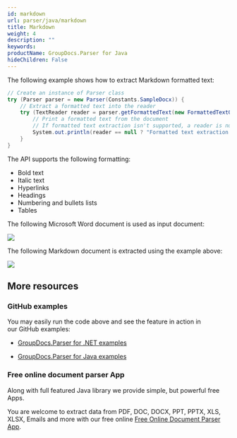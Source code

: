 ```yaml
---
id: markdown
url: parser/java/markdown
title: Markdown
weight: 4
description: ""
keywords: 
productName: GroupDocs.Parser for Java
hideChildren: False
---
```

The following example shows how to extract Markdown formatted text:

```csharp
// Create an instance of Parser class
try (Parser parser = new Parser(Constants.SampleDocx)) {
    // Extract a formatted text into the reader
    try (TextReader reader = parser.getFormattedText(new FormattedTextOptions(FormattedTextMode.Markdown))) {
        // Print a formatted text from the document
        // If formatted text extraction isn't supported, a reader is null
        System.out.println(reader == null ? "Formatted text extraction isn't suppported" : reader.readToEnd());
    }
}
```

The API supports the following formatting:

*   Bold text
*   Italic text
*   Hyperlinks
*   Headings
*   Numbering and bullets lists
*   Tables

The following Microsoft Word document is used as input document:

![](https://wiki.lisbon.dynabic.com/download/attachments/30050884/lorem_docx.png?version=1&modificationDate=1572111421000&api=v2)

The following Markdown document is extracted using the example above:

![](https://wiki.lisbon.dynabic.com/download/attachments/30050884/lorem_md.png?version=1&modificationDate=1572111425000&api=v2)

## More resources

### GitHub examples

You may easily run the code above and see the feature in action in our GitHub examples:

*   [GroupDocs.Parser for .NET examples](https://github.com/groupdocs-parser/GroupDocs.Parser-for-.NET)
    
*   [GroupDocs.Parser for Java examples](https://github.com/groupdocs-parser/GroupDocs.Parser-for-Java)
    

### Free online document parser App

Along with full featured Java library we provide simple, but powerful free Apps.

You are welcome to extract data from PDF, DOC, DOCX, PPT, PPTX, XLS, XLSX, Emails and more with our free online [Free Online Document Parser App](https://products.groupdocs.app/parser).

